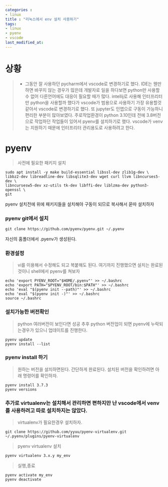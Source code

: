 ```yaml
---
categories : 
- linux
title : "리눅스에서 env 설치 사용하기"
tags:
- linux
- pyenv
- vscode
last_modified_at:
---
```


# 상황
> - 그동안 잘 사용하던 pycharm에서 vscode로 변경하기로 했다. IDE는 웬만하면 바꾸지 않는 경우가 많은데 개발자로 일을 하다보면 python만 사용할수 없어 다른언어에도 대응이 필요할 때가 많다. intellij로 사용해 인터프리터만 python을 사용할까 했다가
vscode가 범용으로 사용하기 가장 유용할것 같아서 vscode로 변경하기로 했다. 또 jupyter도 인앱으로 구동이 가능하니 편리한 부분이 많아보였다. 주로작업환경이 python 3.10인데 전에 3.8버전으로 작업하던 작업들이 있어서 pyenv를 설치하기로 했다.
vscode가 venv는 지원하기 때문에 인터프리터 관리용도로 사용하려고 한다.

# pyenv
> 사전에 필요한 패키지 설치
``` shell
sudo apt install -y make build-essential libssl-dev zlib1g-dev \
libbz2-dev libreadline-dev libsqlite3-dev wget curl llvm libncurses5-dev \
libncursesw5-dev xz-utils tk-dev libffi-dev liblzma-dev python3-openssl \
git
```
pyenv 설치전에 위에 패키지들을 설치해야 구동이 되므로 복사해서 묻따 설치하자


### pyenv git에서 설치
``` shell
git clone https://github.com/pyenv/pyenv.git ~/.pyenv
```
자신의 홈폴더에서 .pyenv가 생성된다.

### 환경설정
> vi를 이용해서 수정해도 되고 복붙해도 된다.
> 여기까지 진행했으면 설치는 완료된것이니 shell에서 pyenv를 쳐보자

``` shell
echo 'export PYENV_ROOT="$HOME/.pyenv"' >> ~/.bashrc
echo 'export PATH="$PYENV_ROOT/bin:$PATH"' >> ~/.bashrc
echo 'eval "$(pyenv init --path)"' >> ~/.bashrc
echo 'eval "$(pyenv init -)"' >> ~/.bashrc
source ~/.bashrc
```

### 설치가능한 버전확인
> python 여러버전이 보인다면 성공 추후 python 버전업이 되면 pyenv에 누락되는경우가 있으니 업데이트를 진행한다. 
``` shell
pyenv update
pyenv install --list
```


### pyenv install 하기
> 원하는 버전을 설치하면된다. 간단하게 완료된다.
> 설치된 버전을 확인하려면 아래 명령어를 확인하자.

``` shell
pyenv install 3.7.3
pyenv versions
```

### 추가로 virtualenv는 설치해서 관리하면 편하지만 난 vscode에서 venv를 사용하려고 따로 설치하지는 않았다.
> virtualenv가 필요한경우 설치하자.
```shell
git clone https://github.com/yyuu/pyenv-virtualenv.git ~/.pyenv/plugins/pyenv-virtualenv
```
> pyenv virtualenv 설치
```shell
pyenv virtualenv 3.x.y my_env
```
> 실행,종료
```shell
pyenv activate my_env
pyenv deactivate
```
